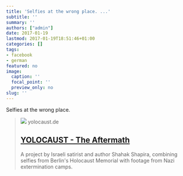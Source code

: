 ```yaml
---
title: 'Selfies at the wrong place. ...'
subtitle: ''
summary: ''
authors: ["admin"]
date: 2017-01-19
lastmod: 2017-01-19T18:51:46+01:00
categories: []
tags:
- facebook
- german
featured: no
image:
  caption: ''
  focal_point: ''
  preview_only: no
slug: ''
---
```

Selfies at the wrong place.
> [![](http://yolocaust.de/images/fb2.jpg)](http://yolocaust.de/)
> yolocaust.de
> ## [YOLOCAUST - The Aftermath](http://yolocaust.de/)
>
>A project by Israeli satirist and author Shahak Shapira, combining selfies from Berlin's Holocaust Memorial with footage from Nazi extermination camps.


